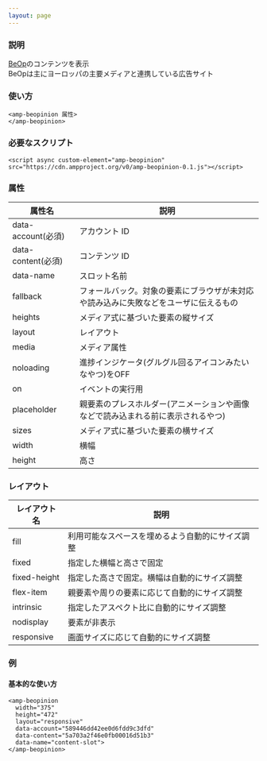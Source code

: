 ```yaml
---
layout: page
---
```


### 説明

[BeOp](https://beop.io/)のコンテンツを表示  
BeOpは主にヨーロッパの主要メディアと連携している広告サイト

### 使い方

    <amp-beopinion 属性>
    </amp-beopinion>

### 必要なスクリプト

    <script async custom-element="amp-beopinion" src="https://cdn.ampproject.org/v0/amp-beopinion-0.1.js"></script>

### 属性

| 属性名             | 説明                                                   |
|--------------------|--------------------------------------------------------|
| data-account(必須) | アカウント ID                                               |
| data-content(必須) | コンテンツ ID                                               |
| data-name          | スロット名前                                               |
| fallback           | フォールバック。対象の要素にブラウザが未対応や読み込みに失敗などをユーザに伝えるもの |
| heights            | メディア式に基づいた要素の縦サイズ                                 |
| layout             | レイアウト                                                  |
| media              | メディア属性                                               |
| noloading          | 進捗インジケータ(グルグル回るアイコンみたいなやつ)をOFF                      |
| on                 | イベントの実行用                                            |
| placeholder        | 親要素のプレスホルダー(アニメーションや画像などで読み込まれる前に表示されるやつ)    |
| sizes              | メディア式に基づいた要素の横サイズ                                 |
| width              | 横幅                                                   |
| height             | 高さ                                                    |

### レイアウト

| レイアウト名      | 説明                               |
|--------------|----------------------------------|
| fill         | 利用可能なスペースを埋めるよう自動的にサイズ調整 |
| fixed        | 指定した横幅と高さで固定                |
| fixed-height | 指定した高さで固定。横幅は自動的にサイズ調整 |
| flex-item    | 親要素や周りの要素に応じて自動的にサイズ調整 |
| intrinsic    | 指定したアスペクト比に自動的にサイズ調整       |
| nodisplay    | 要素が非表示                        |
| responsive   | 画面サイズに応じて自動的にサイズ調整         |

### 例

#### 基本的な使い方

    <amp-beopinion
      width="375"
      height="472"
      layout="responsive"
      data-account="589446dd42ee0d6fdd9c3dfd"
      data-content="5a703a2f46e0fb00016d51b3"
      data-name="content-slot">
    </amp-beopinion>
